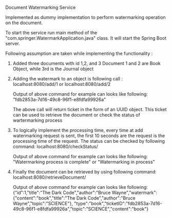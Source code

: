 Document Watermarking Service

Implemented as dummy implementation to perform watermarking operation on the document. 

To start the service run main method of the "com.springer.WatermarkApplication.java" class. 
It will start the Spring Boot server.

Following assumption are taken while implementing the functionality : 
1) Added three documents with id 1,2, and 3
   Document 1 and 2 are Book Object, while 3rd is the Journal object
   
2) Adding the watermark to an object is following call : 
        localhost:8080/add/1 or localhost:8080/add/2
	
	Output of above command for example can looks like following:
		"fdb2853a-7d16-49c8-96f1-e8fdfa99926a"
		
   The above call will return ticket in the form of an UUID object. 
   This ticket can be used to retrieve the document or check the status of wartermarking process
   
3) To logically implement the processing time, every time at add watermarking request is sent, the first 10 seconds are the request is
   the processing time of the request. The status can be checked by following command: 
        localhost:8080/checkStatus/<ticket>
		
	Output of above command for example can looks like following:
		"Watermarking process is complete"  or "Watermarking in process"
		
5) Finally the document can be retrieved by using following command:
		localhost:8080/retrieveDocument/<ticket>
		
	Output of above command for example can looks like following: 
	{"id":1,"title":"The Dark Code","author":"Bruce Wayne","watermark":{"content":"book","title":"The Dark Code","author":"Bruce Wayne","topic":"SCIENCE"},
	"type":"book","ticketID":"fdb2853a-7d16-49c8-96f1-e8fdfa99926a","topic":"SCIENCE","content":"book"}
